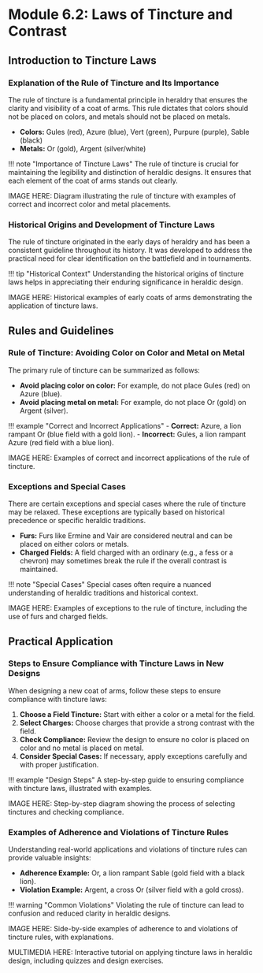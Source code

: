# Module 6.2: Laws of Tincture and Contrast

## Introduction to Tincture Laws

### Explanation of the Rule of Tincture and Its Importance

The rule of tincture is a fundamental principle in heraldry that ensures the clarity and visibility of a coat of arms. This rule dictates that colors should not be placed on colors, and metals should not be placed on metals.

- **Colors:** Gules (red), Azure (blue), Vert (green), Purpure (purple), Sable (black)
- **Metals:** Or (gold), Argent (silver/white)

!!! note "Importance of Tincture Laws"
    The rule of tincture is crucial for maintaining the legibility and distinction of heraldic designs. It ensures that each element of the coat of arms stands out clearly.

IMAGE HERE: Diagram illustrating the rule of tincture with examples of correct and incorrect color and metal placements.

### Historical Origins and Development of Tincture Laws

The rule of tincture originated in the early days of heraldry and has been a consistent guideline throughout its history. It was developed to address the practical need for clear identification on the battlefield and in tournaments.

!!! tip "Historical Context"
    Understanding the historical origins of tincture laws helps in appreciating their enduring significance in heraldic design.

IMAGE HERE: Historical examples of early coats of arms demonstrating the application of tincture laws.

## Rules and Guidelines

### Rule of Tincture: Avoiding Color on Color and Metal on Metal

The primary rule of tincture can be summarized as follows:

- **Avoid placing color on color:** For example, do not place Gules (red) on Azure (blue).
- **Avoid placing metal on metal:** For example, do not place Or (gold) on Argent (silver).

!!! example "Correct and Incorrect Applications"
    - **Correct:** Azure, a lion rampant Or (blue field with a gold lion).
    - **Incorrect:** Gules, a lion rampant Azure (red field with a blue lion).

IMAGE HERE: Examples of correct and incorrect applications of the rule of tincture.

### Exceptions and Special Cases

There are certain exceptions and special cases where the rule of tincture may be relaxed. These exceptions are typically based on historical precedence or specific heraldic traditions.

- **Furs:** Furs like Ermine and Vair are considered neutral and can be placed on either colors or metals.
- **Charged Fields:** A field charged with an ordinary (e.g., a fess or a chevron) may sometimes break the rule if the overall contrast is maintained.

!!! note "Special Cases"
    Special cases often require a nuanced understanding of heraldic traditions and historical context.

IMAGE HERE: Examples of exceptions to the rule of tincture, including the use of furs and charged fields.

## Practical Application

### Steps to Ensure Compliance with Tincture Laws in New Designs

When designing a new coat of arms, follow these steps to ensure compliance with tincture laws:

1. **Choose a Field Tincture:** Start with either a color or a metal for the field.
2. **Select Charges:** Choose charges that provide a strong contrast with the field.
3. **Check Compliance:** Review the design to ensure no color is placed on color and no metal is placed on metal.
4. **Consider Special Cases:** If necessary, apply exceptions carefully and with proper justification.

!!! example "Design Steps"
    A step-by-step guide to ensuring compliance with tincture laws, illustrated with examples.

IMAGE HERE: Step-by-step diagram showing the process of selecting tinctures and checking compliance.

### Examples of Adherence and Violations of Tincture Rules

Understanding real-world applications and violations of tincture rules can provide valuable insights:

- **Adherence Example:** Or, a lion rampant Sable (gold field with a black lion).
- **Violation Example:** Argent, a cross Or (silver field with a gold cross).

!!! warning "Common Violations"
    Violating the rule of tincture can lead to confusion and reduced clarity in heraldic designs.

IMAGE HERE: Side-by-side examples of adherence to and violations of tincture rules, with explanations.

MULTIMEDIA HERE: Interactive tutorial on applying tincture laws in heraldic design, including quizzes and design exercises.
